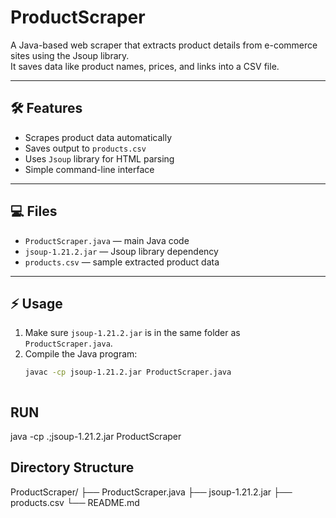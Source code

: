 # ProductScraper

A Java-based web scraper that extracts product details from e-commerce sites using the Jsoup library.  
It saves data like product names, prices, and links into a CSV file.

---

## 🛠 Features
- Scrapes product data automatically
- Saves output to `products.csv`
- Uses `Jsoup` library for HTML parsing
- Simple command-line interface

---

## 💻 Files
- `ProductScraper.java` — main Java code  
- `jsoup-1.21.2.jar` — Jsoup library dependency  
- `products.csv` — sample extracted product data

---

## ⚡ Usage
1. Make sure `jsoup-1.21.2.jar` is in the same folder as `ProductScraper.java`.  
2. Compile the Java program:
   ```bash
   javac -cp jsoup-1.21.2.jar ProductScraper.java



## RUN
java -cp .;jsoup-1.21.2.jar ProductScraper

## Directory Structure
ProductScraper/
├── ProductScraper.java
├── jsoup-1.21.2.jar
├── products.csv
└── README.md


